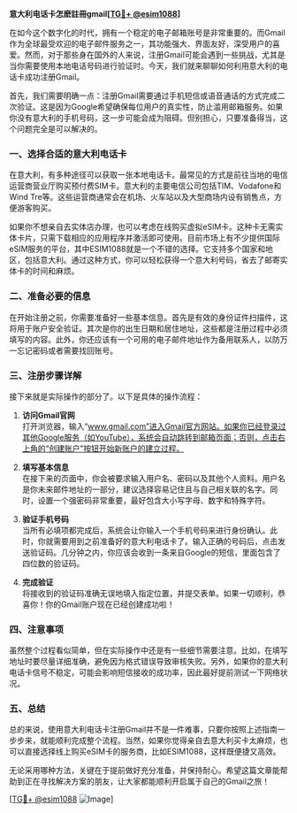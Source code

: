 **意大利电话卡怎麽註冊gmail[[TG💪+ @esim1088](https://t.me/s/esim1088)]**

在如今这个数字化的时代，拥有一个稳定的电子邮箱账号是非常重要的。而Gmail作为全球最受欢迎的电子邮件服务之一，其功能强大、界面友好，深受用户的喜爱。然而，对于那些身在国外的人来说，注册Gmail可能会遇到一些挑战，尤其是当你需要使用本地电话号码进行验证时。今天，我们就来聊聊如何利用意大利的电话卡成功注册Gmail。

首先，我们需要明确一点：注册Gmail需要通过手机短信或语音通话的方式完成二次验证。这是因为Google希望确保每位用户的真实性，防止滥用邮箱服务。如果你没有意大利的手机号码，这一步可能会成为阻碍。但别担心，只要准备得当，这个问题完全是可以解决的。

### 一、选择合适的意大利电话卡

在意大利，有多种途径可以获取一张本地电话卡。最常见的方式是前往当地的电信运营商营业厅购买预付费SIM卡。意大利的主要电信公司包括TIM、Vodafone和Wind Tre等。这些运营商通常会在机场、火车站以及大型商场内设有销售点，方便游客购买。

如果你不想亲自去实体店办理，也可以考虑在线购买虚拟eSIM卡。这种卡无需实体卡片，只需下载相应的应用程序并激活即可使用。目前市场上有不少提供国际eSIM服务的平台，其中ESIM1088就是一个不错的选择。它支持多个国家和地区，包括意大利。通过这种方式，你可以轻松获得一个意大利号码，省去了邮寄实体卡的时间和麻烦。

### 二、准备必要的信息

在开始注册之前，你需要准备好一些基本信息。首先是有效的身份证件扫描件，这将用于账户安全验证。其次是你的出生日期和居住地址，这些都是注册过程中必须填写的内容。此外，你还应该有一个可用的电子邮件地址作为备用联系人，以防万一忘记密码或者需要找回账号。

### 三、注册步骤详解

接下来就是实际操作的部分了。以下是具体的操作流程：

1. **访问Gmail官网**  
   打开浏览器，输入“www.gmail.com”进入Gmail官方网站。如果你已经登录过其他Google服务（如YouTube），系统会自动跳转到邮箱页面；否则，点击右上角的“创建账户”按钮开始新账户的建立过程。

2. **填写基本信息**  
   在接下来的页面中，你会被要求输入用户名、密码以及其他个人资料。用户名是你未来邮件地址的一部分，建议选择容易记住且与自己相关联的名字。同时，设置一个强密码非常重要，最好包含大小写字母、数字和特殊字符。

3. **验证手机号码**  
   当所有必填项都完成后，系统会让你输入一个手机号码来进行身份确认。此时，你就需要用到之前准备好的意大利电话卡了。输入正确的号码后，点击发送验证码。几分钟之内，你应该会收到一条来自Google的短信，里面包含了四位数的验证码。

4. **完成验证**  
   将接收到的验证码准确无误地填入指定位置，并提交表单。如果一切顺利，恭喜你！你的Gmail账户现在已经创建成功啦！

### 四、注意事项

虽然整个过程看似简单，但在实际操作中还是有一些细节需要注意。比如，在填写地址时要尽量详细准确，避免因为格式错误导致审核失败。另外，如果你的意大利电话卡信号不稳定，可能会影响短信接收的成功率，因此最好提前测试一下网络状况。

### 五、总结

总的来说，使用意大利电话卡注册Gmail并不是一件难事，只要你按照上述指南一步步来，就能顺利完成整个流程。当然，如果你觉得亲自去意大利买卡太麻烦，也可以直接选择线上购买eSIM卡的服务商，比如ESIM1088，这样既便捷又高效。

无论采用哪种方法，关键在于提前做好充分准备，并保持耐心。希望这篇文章能帮助到正在寻找解决方案的朋友，让大家都能顺利开启属于自己的Gmail之旅！

[[TG💪+ @esim1088](https://t.me/s/esim1088) ![Image](https://i.postimg.cc/4NQfJmqS/Snipaste-2025-05-13-00-14-12.png)]